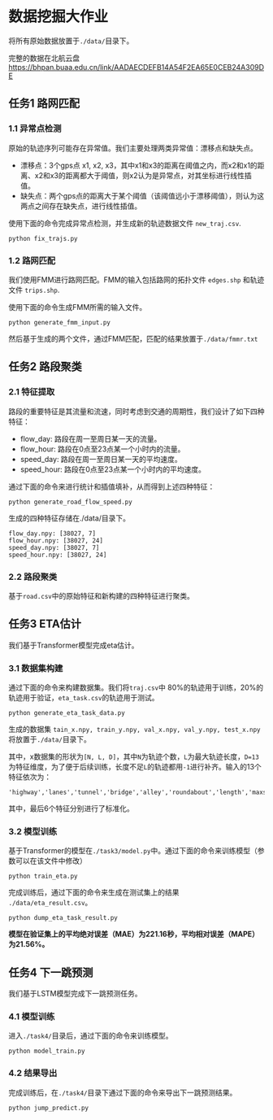 # 数据挖掘大作业

将所有原始数据放置于`./data/`目录下。

完整的数据在北航云盘 https://bhpan.buaa.edu.cn/link/AADAECDEFB14A54F2EA65E0CEB24A309DE 

## 任务1 路网匹配

### 1.1 异常点检测

原始的轨迹序列可能存在异常值。我们主要处理两类异常值：漂移点和缺失点。

- 漂移点：3个gps点 x1, x2, x3，其中x1和x3的距离在阈值之内，而x2和x1的距离、x2和x3的距离都大于阈值，则x2认为是异常点，对其坐标进行线性插值。
- 缺失点：两个gps点的距离大于某个阈值（该阈值远小于漂移阈值），则认为这两点之间存在缺失点，进行线性插值。

使用下面的命令完成异常点检测，并生成新的轨迹数据文件 `new_traj.csv`.

```
python fix_trajs.py
```

### 1.2 路网匹配

我们使用FMM进行路网匹配。FMM的输入包括路网的拓扑文件 `edges.shp` 和轨迹文件 `trips.shp`.

使用下面的命令生成FMM所需的输入文件。

```
python generate_fmm_input.py
```

然后基于生成的两个文件，通过FMM匹配，匹配的结果放置于`./data/fmmr.txt`

## 任务2 路段聚类

### 2.1 特征提取

路段的重要特征是其流量和流速，同时考虑到交通的周期性，我们设计了如下四种特征：

- flow_day: 路段在周一至周日某一天的流量。
- flow_hour: 路段在0点至23点某一个小时内的流量。
- speed_day: 路段在周一至周日某一天的平均速度。
- speed_hour: 路段在0点至23点某一个小时内的平均速度。

通过下面的命令来进行统计和插值填补，从而得到上述四种特征：

```
python generate_road_flow_speed.py
```

生成的四种特征存储在./data/目录下。

```
flow_day.npy: [38027, 7]
flow_hour.npy: [38027, 24]
speed_day.npy: [38027, 7]
speed_hour.npy: [38027, 24]
```

### 2.2 路段聚类

基于`road.csv`中的原始特征和新构建的四种特征进行聚类。

## 任务3 ETA估计

我们基于Transformer模型完成eta估计。

### 3.1 数据集构建

通过下面的命令来构建数据集。我们将`traj.csv`中 80%的轨迹用于训练，20%的轨迹用于验证，`eta_task.csv`的轨迹用于测试。

```
python generate_eta_task_data.py
```

生成的数据集 `tain_x.npy, train_y.npy, val_x.npy, val_y.npy, test_x.npy`将放置于`./data/`目录下。

其中，x数据集的形状为`[N, L, D]`，其中`N`为轨迹个数，`L`为最大轨迹长度，`D=13`为特征维度，为了便于后续训练，长度不足`L`的轨迹都用`-1`进行补齐。输入的13个特征依次为：

```
'highway','lanes','tunnel','bridge','alley','roundabout','length','maxspeed','width','flow_day','flow_hout','speed_day','speed_hour'
```

其中，最后6个特征分别进行了标准化。

### 3.2 模型训练

基于Transformer的模型在`./task3/model.py`中。通过下面的命令来训练模型（参数可以在该文件中修改）

```
python train_eta.py
```

完成训练后，通过下面的命令来生成在测试集上的结果 `./data/eta_result.csv`。

```
python dump_eta_task_result.py
```

**模型在验证集上的平均绝对误差（MAE）为221.16秒，平均相对误差（MAPE）为21.56%。**

## 任务4 下一跳预测

我们基于LSTM模型完成下一跳预测任务。

### 4.1 模型训练
进入`./task4/`目录后，通过下面的命令来训练模型。

```
python model_train.py
```

### 4.2 结果导出
完成训练后，在`./task4/`目录下通过下面的命令来导出下一跳预测结果。
```
python jump_predict.py 
```


